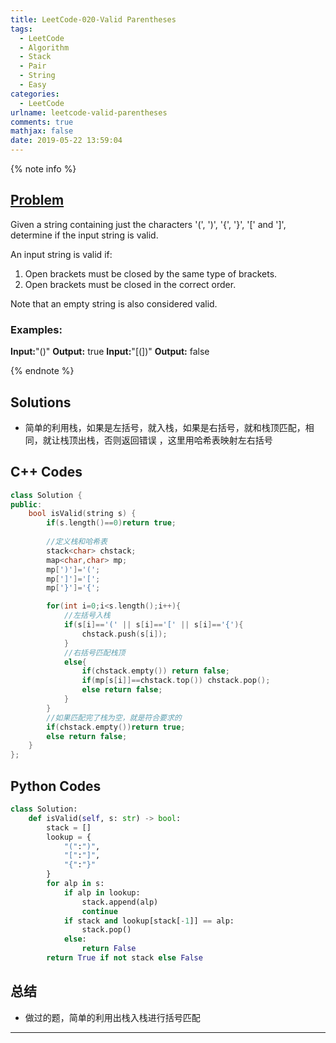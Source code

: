 ```yaml
---
title: LeetCode-020-Valid Parentheses
tags:
  - LeetCode
  - Algorithm
  - Stack
  - Pair
  - String
  - Easy
categories:
  - LeetCode
urlname: leetcode-valid-parentheses
comments: true
mathjax: false
date: 2019-05-22 13:59:04
---
```


<meta name="referrer" content="no-referrer" />

{% note info %}
## [Problem](https://leetcode.com/problems/valid-parentheses/)   
Given a string containing just the characters '(', ')', '{', '}', '[' and ']', determine if the input string is valid.

An input string is valid if:
1. Open brackets must be closed by the same type of brackets.
2. Open brackets must be closed in the correct order.

Note that an empty string is also considered valid.

### Examples:
**Input:**"()"
**Output:** true
**Input:**"[(])"
**Output:** false

{% endnote %}
<!--more-->

## Solutions
- 简单的利用栈，如果是左括号，就入栈，如果是右括号，就和栈顶匹配，相同，就让栈顶出栈，否则返回错误 ，这里用哈希表映射左右括号


## C++ Codes

```C++
class Solution {
public:
    bool isValid(string s) {
        if(s.length()==0)return true;
        
        //定义栈和哈希表
        stack<char> chstack;
        map<char,char> mp;
        mp[')']='(';
        mp[']']='[';
        mp['}']='{';

        for(int i=0;i<s.length();i++){
            //左括号入栈
            if(s[i]=='(' || s[i]=='[' || s[i]=='{'){
                chstack.push(s[i]);
            }
            //右括号匹配栈顶
            else{
                if(chstack.empty()) return false;
                if(mp[s[i]]==chstack.top()) chstack.pop();
                else return false;
            }
        }
        //如果匹配完了栈为空，就是符合要求的
        if(chstack.empty())return true;
        else return false;
    }
};
```

## Python Codes

```python
class Solution:
    def isValid(self, s: str) -> bool:
        stack = []
        lookup = {
            "(":")",
            "[":"]",
            "{":"}"
        }
        for alp in s:
            if alp in lookup:
                stack.append(alp)
                continue
            if stack and lookup[stack[-1]] == alp:
                stack.pop()
            else:
                return False
        return True if not stack else False
```

## 总结
- 做过的题，简单的利用出栈入栈进行括号匹配 


------
